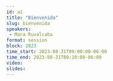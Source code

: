 ```yaml
---
id: a1
title: "Bienvenida"
slug: bienvenida
speakers:
 - Mara Ruvalcaba
format: session
block: 2023
time_start: 2023-08-31T09:00:00-06:00
time_end: 2023-08-31T09:10:00-06:00
video:
slides:
---
```


